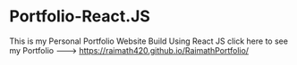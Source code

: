 # Portfolio-React.JS
This is my Personal Portfolio Website Build Using React JS
click here to see my Portfolio  ---> https://raimath420.github.io/RaimathPortfolio/
